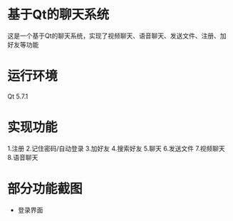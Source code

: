 # 基于Qt的聊天系统
这是一个基于Qt的聊天系统，实现了视频聊天、语音聊天、发送文件、注册、加好友等功能
# 运行环境
Qt 5.7.1
# 实现功能
1.注册
2.记住密码/自动登录
3.加好友
4.搜索好友
5.聊天
6.发送文件
7.视频聊天
8.语音聊天
# 部分功能截图
+ 登录界面


